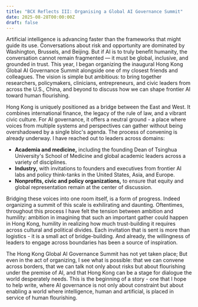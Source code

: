 ```yaml
---
title: "BCX Reflects III: Organising a Global AI Governance Summit"
date: 2025-08-28T00:00:00Z
draft: false
---
```


Artificial intelligence is advancing faster than the frameworks that might guide its use. Conversations about risk and opportunity are dominated by Washington, Brussels, and Beijing. But if AI is to truly benefit humanity, the conversation cannot remain fragmented — it must be global, inclusive, and grounded in trust. This year, I began organizing the inaugural Hong Kong Global AI Governance Summit alongside one of my closest friends and colleagues. The vision is simple but ambitious: to bring together researchers, policymakers, clinicians, entrepreneurs, and civic leaders from across the U.S., China, and beyond to discuss how we can shape frontier AI toward human flourishing.

Hong Kong is uniquely positioned as a bridge between the East and West. It combines international finance, the legacy of the rule of law, and a vibrant civic culture. For AI governance, it offers a neutral ground - a place where voices from multiple systems and perspectives can gather without being overshadowed by a single bloc's agenda. The process of convening is already underway. I have reached out to leaders across domains:

- **Academia and medicine,** including the founding Dean of Tsinghua University's School of Medicine and global academic leaders across a variety of disciplines.
- **Industry,** with invitations to founders and executives from frontier AI labs and policy think-tanks in the United States, Asia, and Europe. 
- **Nonprofits, civic and policy organizations,** to ensure that equity and global representation remain at the center of discussion.

Bridging these voices into one room itself, is a form of progress. Indeed organizing a summit of this scale is exhilirating and daunting. Oftentimes, throughout this process I have felt the tension between ambition and humility: ambition in imagining that such an important gather could happen in Hong Kong, humility in realizing how much trust-building it requires across cultural and political divides. Each invitation that is sent is more than logistics - it is a small act of bridge-building. And already, the willingness of leaders to engage across boundaries has been a source of inspiration. 

The Hong Kong Global AI Governance Summit has not yet taken place; But even in the act of organizing, I see what is possible: that we can convene across borders, that we can talk not only about risks but about flourishing under the premise of AI, and that Hong Kong can be a stage for dialogue the world desperately needs. This is the beginning of a story - one that I hope to help write, where AI governance is not only about constraint but about enabling a world where intelligence, human and artificial, is placed in service of human flourishing. 